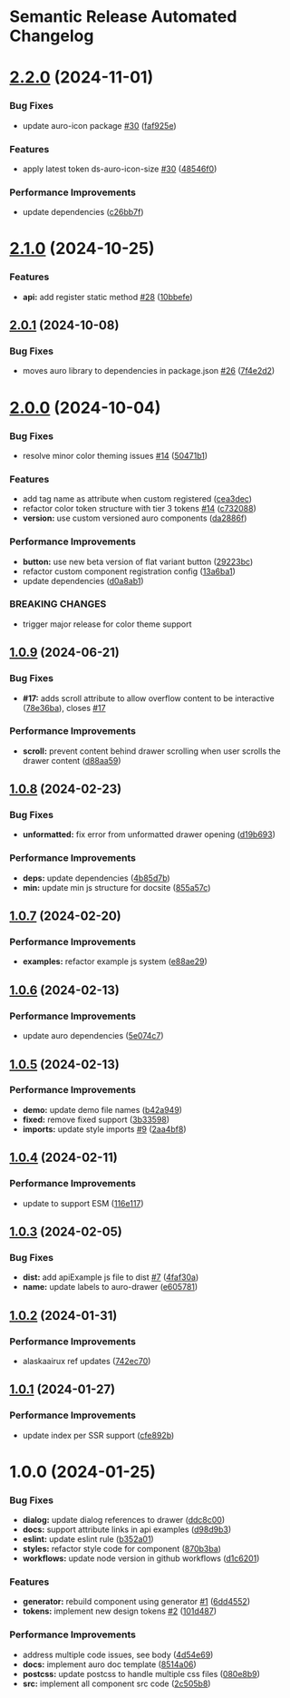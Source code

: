 # Semantic Release Automated Changelog

# [2.2.0](https://github.com/AlaskaAirlines/auro-drawer/compare/v2.1.0...v2.2.0) (2024-11-01)


### Bug Fixes

* update auro-icon package [#30](https://github.com/AlaskaAirlines/auro-drawer/issues/30) ([faf925e](https://github.com/AlaskaAirlines/auro-drawer/commit/faf925e865d29191f4f57c73237c278dfdd4b996))


### Features

* apply latest token ds-auro-icon-size [#30](https://github.com/AlaskaAirlines/auro-drawer/issues/30) ([48546f0](https://github.com/AlaskaAirlines/auro-drawer/commit/48546f09e24664dacc1aa55f73c4a31fee046a10))


### Performance Improvements

* update dependencies ([c26bb7f](https://github.com/AlaskaAirlines/auro-drawer/commit/c26bb7f231d5e6296aa66c37bfcb8931e733e519))

# [2.1.0](https://github.com/AlaskaAirlines/auro-drawer/compare/v2.0.1...v2.1.0) (2024-10-25)


### Features

* **api:** add register static method [#28](https://github.com/AlaskaAirlines/auro-drawer/issues/28) ([10bbefe](https://github.com/AlaskaAirlines/auro-drawer/commit/10bbefecf7bf3d4413d57b534e4f2bdaf2303df4))

## [2.0.1](https://github.com/AlaskaAirlines/auro-drawer/compare/v2.0.0...v2.0.1) (2024-10-08)


### Bug Fixes

* moves auro library to dependencies in package.json [#26](https://github.com/AlaskaAirlines/auro-drawer/issues/26) ([7f4e2d2](https://github.com/AlaskaAirlines/auro-drawer/commit/7f4e2d222612885b3c7468153f56582992445e30))

# [2.0.0](https://github.com/AlaskaAirlines/auro-drawer/compare/v1.0.9...v2.0.0) (2024-10-04)


### Bug Fixes

* resolve minor color theming issues [#14](https://github.com/AlaskaAirlines/auro-drawer/issues/14) ([50471b1](https://github.com/AlaskaAirlines/auro-drawer/commit/50471b133856800a3ef422413de98fb580513602))


### Features

* add tag name as attribute when custom registered ([cea3dec](https://github.com/AlaskaAirlines/auro-drawer/commit/cea3dec3e5cf3c5d4881e8a4878d88c0fa40d083))
* refactor color token structure with tier 3 tokens [#14](https://github.com/AlaskaAirlines/auro-drawer/issues/14) ([c732088](https://github.com/AlaskaAirlines/auro-drawer/commit/c73208874da56dd5d19beebb086076b0aa4c882c))
* **version:** use custom versioned auro components ([da2886f](https://github.com/AlaskaAirlines/auro-drawer/commit/da2886fb13bf19bd030891cd08aae3eca5f6bc98))


### Performance Improvements

* **button:** use new beta version of flat variant button ([29223bc](https://github.com/AlaskaAirlines/auro-drawer/commit/29223bccf25bd5263c0f7476a93d890a095ae12f))
* refactor custom component registration config ([13a6ba1](https://github.com/AlaskaAirlines/auro-drawer/commit/13a6ba1cca255be607ccee2abe4624ddfa18fac9))
* update dependencies ([d0a8ab1](https://github.com/AlaskaAirlines/auro-drawer/commit/d0a8ab1e3d3d6553b1ffed6f033f99bf1fbbec68))


### BREAKING CHANGES

* trigger major release for color theme support

## [1.0.9](https://github.com/AlaskaAirlines/auro-drawer/compare/v1.0.8...v1.0.9) (2024-06-21)


### Bug Fixes

* **#17:** adds scroll attribute to allow overflow content to be interactive ([78e36ba](https://github.com/AlaskaAirlines/auro-drawer/commit/78e36ba277320d8c59b61e0480fa28324a43b25f)), closes [#17](https://github.com/AlaskaAirlines/auro-drawer/issues/17)


### Performance Improvements

* **scroll:** prevent content behind drawer scrolling when user scrolls the drawer content ([d88aa59](https://github.com/AlaskaAirlines/auro-drawer/commit/d88aa59387fb78d34f7ba10a38563a76dbd3e7f2))

## [1.0.8](https://github.com/AlaskaAirlines/auro-drawer/compare/v1.0.7...v1.0.8) (2024-02-23)


### Bug Fixes

* **unformatted:** fix error from unformatted drawer opening ([d19b693](https://github.com/AlaskaAirlines/auro-drawer/commit/d19b693f8b29efed828b0733994df34c2d27063e))


### Performance Improvements

* **deps:** update dependencies ([4b85d7b](https://github.com/AlaskaAirlines/auro-drawer/commit/4b85d7bf03267778b0046ccee3ada0c34fdcf585))
* **min:** update min js structure for docsite ([855a57c](https://github.com/AlaskaAirlines/auro-drawer/commit/855a57cf9be960f676ae5b36ea54c24363e78a23))

## [1.0.7](https://github.com/AlaskaAirlines/auro-drawer/compare/v1.0.6...v1.0.7) (2024-02-20)


### Performance Improvements

* **examples:** refactor example js system ([e88ae29](https://github.com/AlaskaAirlines/auro-drawer/commit/e88ae293b760a5d585235878e370008a7f90da3e))

## [1.0.6](https://github.com/AlaskaAirlines/auro-drawer/compare/v1.0.5...v1.0.6) (2024-02-13)


### Performance Improvements

* update auro dependencies ([5e074c7](https://github.com/AlaskaAirlines/auro-drawer/commit/5e074c7c18cae65a7c95bf948cc3dc65db65ace8))

## [1.0.5](https://github.com/AlaskaAirlines/auro-drawer/compare/v1.0.4...v1.0.5) (2024-02-13)


### Performance Improvements

* **demo:** update demo file names ([b42a949](https://github.com/AlaskaAirlines/auro-drawer/commit/b42a949f9d1314887d6ed720ba2491f25cd73dc5))
* **fixed:** remove fixed support ([3b33598](https://github.com/AlaskaAirlines/auro-drawer/commit/3b33598bcdb34dc4d0e54e65a189503771f8a368))
* **imports:** update style imports [#9](https://github.com/AlaskaAirlines/auro-drawer/issues/9) ([2aa4bf8](https://github.com/AlaskaAirlines/auro-drawer/commit/2aa4bf8635ebe771cfd75c981db2360ac0e6f09b))

## [1.0.4](https://github.com/AlaskaAirlines/auro-drawer/compare/v1.0.3...v1.0.4) (2024-02-11)


### Performance Improvements

* update to support ESM ([116e117](https://github.com/AlaskaAirlines/auro-drawer/commit/116e117717b56cb270fe090889c02412648fd9a7))

## [1.0.3](https://github.com/AlaskaAirlines/auro-drawer/compare/v1.0.2...v1.0.3) (2024-02-05)


### Bug Fixes

* **dist:** add apiExample js file to dist [#7](https://github.com/AlaskaAirlines/auro-drawer/issues/7) ([4faf30a](https://github.com/AlaskaAirlines/auro-drawer/commit/4faf30a37b472564f6da6be4b170bac191616047))
* **name:** update labels to auro-drawer ([e605781](https://github.com/AlaskaAirlines/auro-drawer/commit/e60578104df80c90c7e153cb78015e3bd885b636))

## [1.0.2](https://github.com/AlaskaAirlines/auro-drawer/compare/v1.0.1...v1.0.2) (2024-01-31)


### Performance Improvements

* alaskaairux ref updates ([742ec70](https://github.com/AlaskaAirlines/auro-drawer/commit/742ec70e7fe3d10fa0e297914e15b37bf7545181))

## [1.0.1](https://github.com/AlaskaAirlines/auro-drawer/compare/v1.0.0...v1.0.1) (2024-01-27)


### Performance Improvements

* update index per SSR support ([cfe892b](https://github.com/AlaskaAirlines/auro-drawer/commit/cfe892be7c206f3a63fb7729e72846b97897db68))

# 1.0.0 (2024-01-25)


### Bug Fixes

* **dialog:** update dialog references to drawer ([ddc8c00](https://github.com/AlaskaAirlines/auro-drawer/commit/ddc8c0053de4cacd30b239f72f0d980cca6eb00f))
* **docs:** support attribute links in api examples ([d98d9b3](https://github.com/AlaskaAirlines/auro-drawer/commit/d98d9b353aefe42e1dfc05775a30c9e9b6033229))
* **eslint:** update eslint rule ([b352a01](https://github.com/AlaskaAirlines/auro-drawer/commit/b352a012bcd05048b5fb5d4e94bd8957c4b1787c))
* **styles:** refactor style code for component ([870b3ba](https://github.com/AlaskaAirlines/auro-drawer/commit/870b3ba50a1b8e950a38729debb7f2a8735b0749))
* **workflows:** update node version in github workflows ([d1c6201](https://github.com/AlaskaAirlines/auro-drawer/commit/d1c62019ac20df7bd436b39966dbc9e7d87588dc))


### Features

* **generator:** rebuild component using generator [#1](https://github.com/AlaskaAirlines/auro-drawer/issues/1) ([6dd4552](https://github.com/AlaskaAirlines/auro-drawer/commit/6dd4552e787ddc4178a30a5fda2e5c93c3fb8435))
* **tokens:** implement new design tokens [#2](https://github.com/AlaskaAirlines/auro-drawer/issues/2) ([101d487](https://github.com/AlaskaAirlines/auro-drawer/commit/101d4877dab450247b3af69fe0e365a59a5a45fd))


### Performance Improvements

* address multiple code issues, see body ([4d54e69](https://github.com/AlaskaAirlines/auro-drawer/commit/4d54e69e26b60ba41204b0e7e4a205753eb9cea5))
* **docs:** implement auro doc template ([8514a06](https://github.com/AlaskaAirlines/auro-drawer/commit/8514a067b24dcc9aefaf2f9b7c3dbe39c24a6ed9))
* **postcss:** update postcss to handle multiple css files ([080e8b9](https://github.com/AlaskaAirlines/auro-drawer/commit/080e8b9b04fc4df9daeb94f542d08a146ef6d15b))
* **src:** implement all component src code ([2c505b8](https://github.com/AlaskaAirlines/auro-drawer/commit/2c505b8500afa62885b1e59610b5b152449deb6e))
